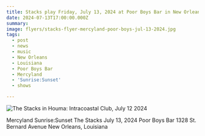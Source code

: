 ```yaml
---
title: Stacks play Friday, July 13, 2024 at Poor Boys Bar in New Orleans with Mercyland and Sunrise:Sunset.
date: 2024-07-13T17:00:00.000Z
summary:
image: flyers/stacks-flyer-mercyland-poor-boys-jul-13-2024.jpg
tags:
  - post
  - news
  - music
  - New Orleans
  - Louisiana
  - Poor Boys Bar
  - Mercyland
  - 'Sunrise:Sunset'
  - shows

---
```


![The Stacks in Houma: Intracoastal Club, July 12 2024](/static/img/flyers/stacks-flyer-mercyland-poor-boys-jul-13-2024.jpg "The Stacks in New Orleans: Poor Boys Bar, July 13 2024")

Mercyland
Sunrise:Sunset
The Stacks
July 13, 2024
Poor Boys Bar
1328 St. Bernard Avenue
New Orleans, Louisiana
